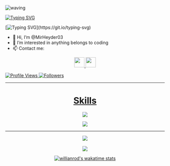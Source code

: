  ![waving](https://capsule-render.vercel.app/api?type=waving&height=90&color=white)
  
[![Typing SVG](https://readme-typing-svg.herokuapp.com?font=Mouse+Memoirs&size=65&pause=500&color=06CD9C&vCenter=true&width=600&height=70&lines=Full+Stack+Javascript+Developer;Cyber+Security+Enthusiast)](https://git.io/typing-svg)

[![Typing SVG](https://readme-typing-svg.demolab.com/?lines=Mirheyder+Yehyayev;)](https://git.io/typing-svg)

- 👋 Hi, I’m @MirHeyder03
- 👀 I’m interested in anything belongs to coding
- 📫 Contact me:
<p align="center">
<a href="https://www.linkedin.com/in/mirheyd%C9%99r-y%C9%99hyayev-2aa8b0234/">
  <img width="32px" src="https://s4.uupload.ir/files/linkedin_amwn.png" />
</a> 
<a href="https://t.me/MirHeyder03">
  <img width="32px" src="https://s4.uupload.ir/files/telegram_q47u.png" />
</p>
  
![Profile Views](https://komarev.com/ghpvc/?username=MirHeyder03&color=green) ![Followers](https://img.shields.io/github/followers/MirHeyder03)
  
<hr/>
<h1 align="center">Skills</h1>
<p align="center">
  <a href="https://skillicons.dev">
    <img src="https://skillicons.dev/icons?i=git,github,bash,html,css,scss,bootstrap,tailwindcss,materialui,js,react,redux,typescript,figma" />
  </a>
</p>
<p align="center">
  <a href="https://skillicons.dev">
    <img src="https://skillicons.dev/icons?i=nodejs,express,mongo,firebase,python,linux" />
  </a>
</p>
<hr/>

<div align="center">
<img src="https://github-readme-stats.vercel.app/api?username=MirHeyder03&show_icons=true&theme=radical"/>
</div>
<br/>
<div align="center">
  <img  src="https://github-readme-stats.vercel.app/api/top-langs/?username=MirHeyder03&theme=radical"/>
 </div>

 
 
<div align="center">
  
  [![willianrod's wakatime stats](https://github-readme-stats.vercel.app/api/wakatime?username=mirheyder)](https://github.com/anuraghazra/github-readme-stats)
  
 </div>


